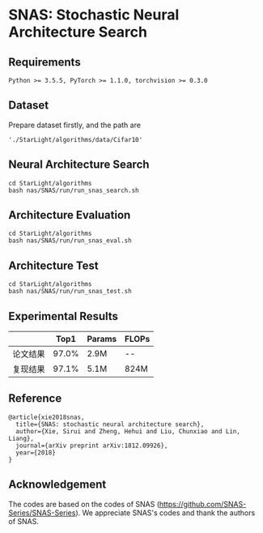 # SNAS: Stochastic Neural Architecture Search
## Requirements
```
Python >= 3.5.5, PyTorch >= 1.1.0, torchvision >= 0.3.0
```
## Dataset
Prepare dataset firstly, and the path are 
```
'./StarLight/algorithms/data/Cifar10'
```

## Neural Architecture Search
```
cd StarLight/algorithms
bash nas/SNAS/run/run_snas_search.sh
```

## Architecture Evaluation
```
cd StarLight/algorithms
bash nas/SNAS/run/run_snas_eval.sh
```

## Architecture Test
```
cd StarLight/algorithms
bash nas/SNAS/run/run_snas_test.sh
```


## Experimental Results
|          | Top1   | Params | FLOPs |
|   ----   | ----   | ----   | ----  |
| 论文结果  | 97.0% |  2.9M  |  --   |  
| 复现结果  | 97.1% |  5.1M  |  824M |


## Reference
```
@article{xie2018snas,
  title={SNAS: stochastic neural architecture search},
  author={Xie, Sirui and Zheng, Hehui and Liu, Chunxiao and Lin, Liang},
  journal={arXiv preprint arXiv:1812.09926},
  year={2018}
}
```

## Acknowledgement
The codes are based on the codes of SNAS (https://github.com/SNAS-Series/SNAS-Series). We appreciate SNAS's codes and thank the authors of SNAS.